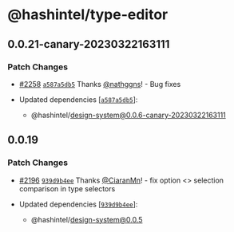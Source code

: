 # @hashintel/type-editor

## 0.0.21-canary-20230322163111

### Patch Changes

- [#2258](https://github.com/hashintel/hash/pull/2258) [`a587a5db5`](https://github.com/hashintel/hash/commit/a587a5db53096575efc9ee47e57a1d830b5d7049) Thanks [@nathggns](https://github.com/nathggns)! - Bug fixes

- Updated dependencies [[`a587a5db5`](https://github.com/hashintel/hash/commit/a587a5db53096575efc9ee47e57a1d830b5d7049)]:
  - @hashintel/design-system@0.0.6-canary-20230322163111

## 0.0.19

### Patch Changes

- [#2196](https://github.com/hashintel/hash/pull/2196) [`939d9b4ee`](https://github.com/hashintel/hash/commit/939d9b4ee5859ad00ce152dbb9c1ab4d1806460c) Thanks [@CiaranMn](https://github.com/CiaranMn)! - fix option <> selection comparison in type selectors

- Updated dependencies [[`939d9b4ee`](https://github.com/hashintel/hash/commit/939d9b4ee5859ad00ce152dbb9c1ab4d1806460c)]:
  - @hashintel/design-system@0.0.5
